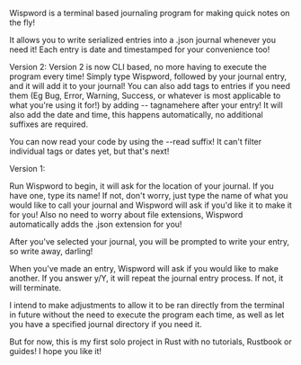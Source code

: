 Wispword is a terminal based journaling program for making quick notes on the fly!

It allows you to write serialized entries into a .json journal whenever you need it! Each entry is date and timestamped for your convenience too!

Version 2:
Version 2 is now CLI based, no more having to execute the program every time! Simply type Wispword, followed by your journal entry, and it will add it to your journal! You can also add tags to entries if you need them (Eg Bug, Error, Warning, Success, or whatever is most applicable to what you're using it for!) by adding -- tagnamehere after your entry! It will also add the date and time, this happens automatically, no additional suffixes are required.

You can now read your code by using the --read suffix! It can't filter individual tags or dates yet, but that's next!

Version 1:

Run Wispword to begin, it will ask for the location of your journal. If you have one, type its name! If not, don't worry, just type the name of what you would like to call your journal and Wispword will ask if you'd like it to make it for you! Also no need to worry about file extensions, Wispword automatically adds the .json extension for you!

After you've selected your journal, you will be prompted to write your entry, so write away, darling! 

When you've made an entry, Wispword will ask if you would like to make another. If you answer y/Y, it will repeat the journal entry process. If not, it will terminate.

I intend to make adjustments to allow it to be ran directly from the terminal in future without the need to execute the program each time, as well as let you have a specified journal directory if you need it.

But for now, this is my first solo project in Rust with no tutorials, Rustbook or guides! I hope you like it!
